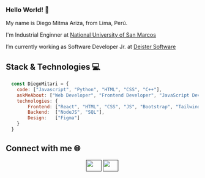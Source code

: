 ### Hello World! 👋


<p>
   My name is Diego Mitma Ariza, from Lima, Perú.
</p>
<p>
   I'm Industrial Enginner at <a href="https://unmsm.edu.pe/">National University of San Marcos</a>
</p>
<p>
   I’m currently working as Software Developer Jr. at <a href="https://www.deister.net/">Deister Software</a>
</p>

 ## Stack & Technologies 💻
 
 ```javascript
   const DiegoMitari = {
     code: ["Javascript", "Python", "HTML", "CSS", "C++"],
     askMeAbout: ["Web Developer", "Frontend Developer", "JavaScript Developer"],
     technologies: {
         Frontend: ["React", "HTML", "CSS", "JS", "Bootstrap", "Tailwind CSS"],
         Backend:  ["NodeJS", "SQL"],
         Design:   ["Figma"]
     }
   }
```
 
 ## Connect with me 🌐
 
 <p align="center">
     <a href="" target="blank"><img align="center" src="https://raw.githubusercontent.com/rahuldkjain/github-profile-readme-generator/master/src/images/icons/Social/linked-in-alt.svg" alt="" height="30" width="40" /></a>
     <a href="" target="blank"><img align="center" src="https://raw.githubusercontent.com/rahuldkjain/github-profile-readme-generator/master/src/images/icons/Social/instagram.svg" alt="" height="30" width="40" /></a>
</p>


